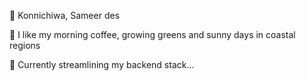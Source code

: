 👋 Konnichiwa, Sameer des

👀 I like my morning coffee, growing greens and sunny days in coastal regions

🌱 Currently streamlining my backend stack...

<!---
zigiprimo/zigiprimo is a ✨ special ✨ repository because its `README.md` (this file) appears on your GitHub profile.
You can click the Preview link to take a look at your changes.
--->

